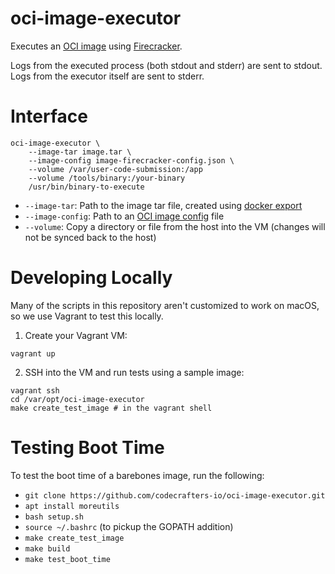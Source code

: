 # oci-image-executor

Executes an [OCI image](https://github.com/opencontainers/image-spec) using [Firecracker](https://github.com/firecracker-microvm/firecracker).

Logs from the executed process (both stdout and stderr) are sent to stdout. Logs from the executor 
itself are sent to stderr.

# Interface

```shell
oci-image-executor \
    --image-tar image.tar \
    --image-config image-firecracker-config.json \
    --volume /var/user-code-submission:/app
    --volume /tools/binary:/your-binary
    /usr/bin/binary-to-execute
```

- `--image-tar`: Path to the image tar file, created using [docker export](https://docs.docker.com/engine/reference/commandline/export/)
- `--image-config`: Path to an [OCI image config](https://github.com/opencontainers/image-spec/blob/main/config.md) file
- `--volume`: Copy a directory or file from the host into the VM (changes will not be synced back to the host)

# Developing Locally

Many of the scripts in this repository aren't customized to work on macOS, so we use Vagrant to test this locally.

1. Create your Vagrant VM:

```shell
vagrant up
```

2. SSH into the VM and run tests using a sample image:

```shell
vagrant ssh
cd /var/opt/oci-image-executor
make create_test_image # in the vagrant shell
```

# Testing Boot Time

To test the boot time of a barebones image, run the following: 

- `git clone https://github.com/codecrafters-io/oci-image-executor.git`
- `apt install moreutils`
- `bash setup.sh`
- `source ~/.bashrc` (to pickup the GOPATH addition)
- `make create_test_image`
- `make build`
- `make test_boot_time`
